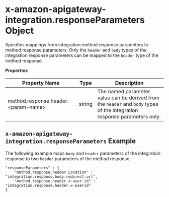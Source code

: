 # x\-amazon\-apigateway\-integration\.responseParameters Object<a name="api-gateway-swagger-extensions-integration-responseParameters"></a>

 Specifies mappings from integration method response parameters to method response parameters\. Only the `header` and `body` types of the integration response parameters can be mapped to the `header` type of the method response\. 


**Properties**  

| Property Name | Type | Description | 
| --- | --- | --- | 
| method\.response\.header\.<param\-name> | string |   The named parameter value can be derived from the `header` and `body` types of the integration response parameters only\.   | 

## `x-amazon-apigateway-integration.responseParameters` Example<a name="api-gateway-swagger-extensions-response-parameters-example"></a>

The following example maps `body` and `header` parameters of the integration response to two `header` parameters of the method response\. 

```
"responseParameters" : {
    "method.response.header.Location" : "integration.response.body.redirect.url",
    "method.response.header.x-user-id" : "integration.response.header.x-userid"
}
```